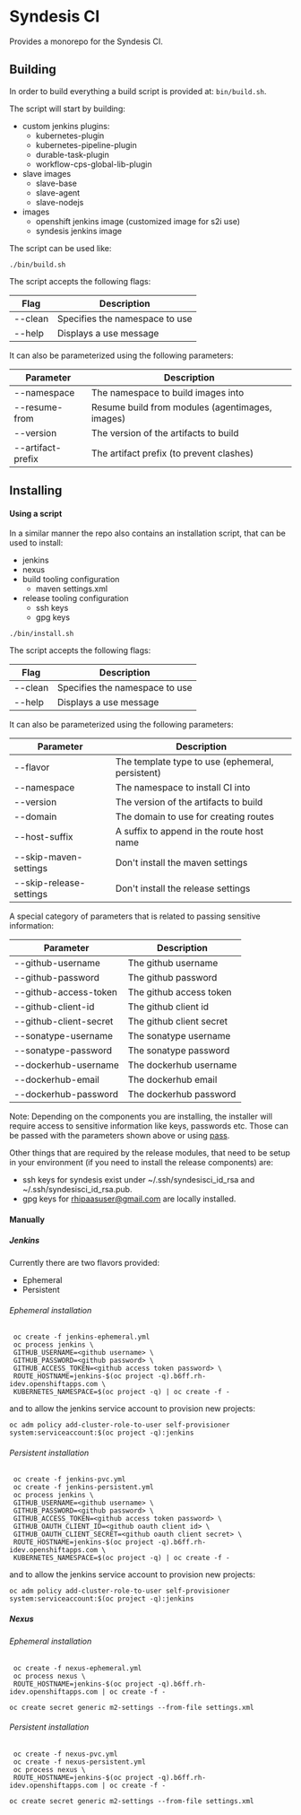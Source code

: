 # Syndesis CI

Provides a monorepo for the Syndesis CI.

## Building
  In order to build everything a build script is provided at: `bin/build.sh`.

  The script will start by building:

  - custom jenkins plugins:
    - kubernetes-plugin
    - kubernetes-pipeline-plugin
    - durable-task-plugin
    - workflow-cps-global-lib-plugin
  - slave images
    - slave-base
    - slave-agent
    - slave-nodejs
  - images
    - openshift jenkins image (customized image for s2i use)
    - syndesis jenkins image

  The script can be used like:

```
./bin/build.sh
```

  The script accepts the following flags:

| Flag     | Description                                          |
|----------|------------------------------------------------------|
| --clean  | Specifies the namespace to use                       |
| --help   | Displays a use message                               |

  It can also be parameterized using the following parameters:

 | Parameter         | Description                                          |
 |-------------------|------------------------------------------------------|
 | --namespace       | The namespace to build images into                   |
 | --resume-from     | Resume build from modules (agentimages, images)      |
 | --version         | The version of the artifacts to build                |
 | --artifact-prefix | The artifact prefix (to prevent clashes)             |
 
## Installing

#### Using a script

  In a similar manner the repo also contains an installation script, that can be used to install:

  - jenkins
  - nexus
  - build tooling configuration
    - maven settings.xml
  - release tooling configuration
    - ssh keys
    - gpg keys

```
./bin/install.sh
```

  The script accepts the following flags:

| Flag     | Description                                          |
|----------|------------------------------------------------------|
| --clean  | Specifies the namespace to use                       |
| --help   | Displays a use message                               |

  It can also be parameterized using the following parameters:

| Parameter               | Description                                          |
|-------------------------|------------------------------------------------------|
| --flavor                | The template type to use (ephemeral, persistent)     |
| --namespace             | The namespace to install CI into                     |
| --version               | The version of the artifacts to build                |
| --domain                | The domain to use for creating routes                |
| --host-suffix           | A suffix to append in the route host name            |
| --skip-maven-settings   | Don't install the maven settings                     |
| --skip-release-settings | Don't install the release settings                   |

  A special category of parameters that is related to passing sensitive information:

| Parameter               | Description                                   |
|-------------------------|-----------------------------------------------|
| --github-username       | The github username                           |
| --github-password       | The github password                           |
| --github-access-token   | The github access token                       |
| --github-client-id      | The github client id                          |
| --github-client-secret  | The github client secret                      |
| --sonatype-username     | The sonatype username                         |
| --sonatype-password     | The sonatype password                         |
| --dockerhub-username    | The dockerhub username                        |
| --dockerhub-email       | The dockerhub email                           |
| --dockerhub-password    | The dockerhub password                        |


Note: Depending on the components you are installing, the installer will require access to sensitive information like keys, passwords etc. Those can be passed with the parameters shown above or using [pass](https://password-store.org).

Other things that are required by the release modules, that need to be setup in your environment (if you need to install the release components) are:

- ssh keys for syndesis exist under ~/.ssh/syndesisci_id_rsa and ~/.ssh/syndesisci_id_rsa.pub.
- gpg keys for rhipaasuser@gmail.com are locally installed.

#### Manually

##### Jenkins

Currently there are two flavors provided:

- Ephemeral
- Persistent

###### Ephemeral installation

     oc create -f jenkins-ephemeral.yml
     oc process jenkins \
     GITHUB_USERNAME=<github username> \
     GITHUB_PASSWORD=<github password> \
     GITHUB_ACCESS_TOKEN=<github access token password> \
     ROUTE_HOSTNAME=jenkins-$(oc project -q).b6ff.rh-idev.openshiftapps.com \
     KUBERNETES_NAMESPACE=$(oc project -q) | oc create -f -
     
and to allow the jenkins service account to provision new projects:

    oc adm policy add-cluster-role-to-user self-provisioner system:serviceaccount:$(oc project -q):jenkins


###### Persistent installation

     oc create -f jenkins-pvc.yml
     oc create -f jenkins-persistent.yml
     oc process jenkins \
     GITHUB_USERNAME=<github username> \
     GITHUB_PASSWORD=<github password> \
     GITHUB_ACCESS_TOKEN=<github access token password> \
     GITHUB_OAUTH_CLIENT_ID=<github oauth client id> \
     GITHUB_OAUTH_CLIENT_SECRET=<github oauth client secret> \
     ROUTE_HOSTNAME=jenkins-$(oc project -q).b6ff.rh-idev.openshiftapps.com \
     KUBERNETES_NAMESPACE=$(oc project -q) | oc create -f -

and to allow the jenkins service account to provision new projects:

    oc adm policy add-cluster-role-to-user self-provisioner system:serviceaccount:$(oc project -q):jenkins
    
##### Nexus

###### Ephemeral installation

     oc create -f nexus-ephemeral.yml
     oc process nexus \
     ROUTE_HOSTNAME=jenkins-$(oc project -q).b6ff.rh-idev.openshiftapps.com | oc create -f -

    oc create secret generic m2-settings --from-file settings.xml


###### Persistent installation

     oc create -f nexus-pvc.yml
     oc create -f nexus-persistent.yml
     oc process nexus \
     ROUTE_HOSTNAME=jenkins-$(oc project -q).b6ff.rh-idev.openshiftapps.com | oc create -f -
     
    oc create secret generic m2-settings --from-file settings.xml
